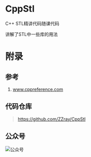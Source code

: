 # CppStl
C++ STL精讲代码随课代码

讲解了STL中一些库的用法

# 附录
## 参考
1. www.cppreference.com

## 代码仓库
> https://github.com/ZZray/CppStl

## 公众号

![](https://static.ppblog.net/?explorer/share/file&hash=e9a1UMznMNrvKC3QyieDDk-_mduC21FIAN14rUKGs4hOgqGhApMcYb3t709TXOQcNg "公众号")